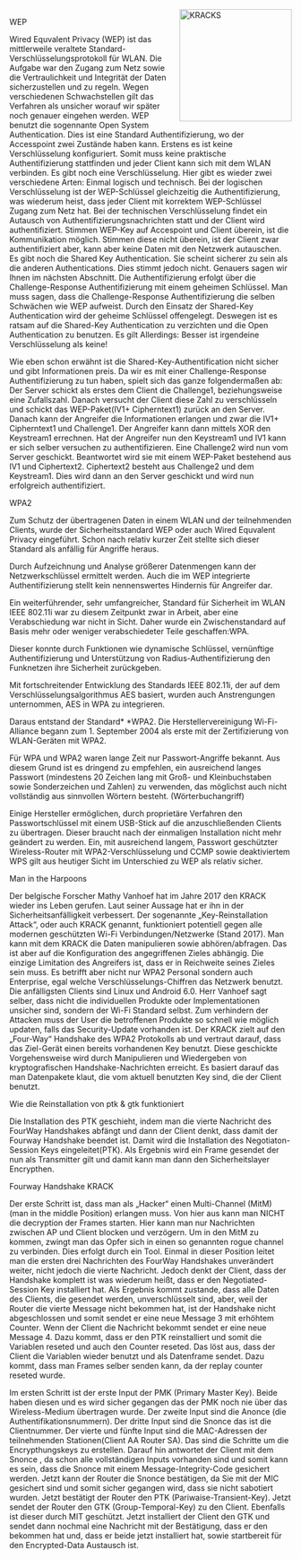 <img src="https://images.idgesg.net/images/article/2017/10/krack-attack-100738914-large.jpg" alt="KRACKS" width="200" align="right"/>

WEP

Wired Equvalent Privacy (WEP) ist das mittlerweile veraltete Standard-Verschlüsselungsprotokoll für WLAN. Die Aufgabe war den Zugang zum Netz sowie die Vertraulichkeit und Integrität der Daten sicherzustellen und zu regeln. Wegen verschiedenen Schwachstellen gilt das Verfahren als unsicher worauf wir später noch genauer eingehen werden. WEP benutzt die sogennante Open System Authentication. Dies ist eine Standard Authentifizierung, wo der Accesspoint zwei Zustände haben kann. Erstens es ist keine Verschlüsselung konfiguriert. Somit muss keine praktische Authentifizierung stattfinden und jeder Client kann sich mit dem WLAN verbinden. Es gibt noch eine Verschlüsselung. Hier gibt es wieder zwei verschiedene Arten: Einmal logisch und technisch. Bei der logischen Verschlüsselung ist der WEP-Schlüssel gleichzeitig die Authentifizierung, was wiederum heist, dass jeder Client mit korrektem WEP-Schlüssel Zugang zum Netz hat. Bei der technischen Verschlüsselung findet ein Autausch von Authentifizierungsnachrichten statt und der Client wird authentifiziert. Stimmen WEP-Key auf Accespoint und Client überein, ist die Kommunikation möglich. Stimmen diese nicht überein, ist der Client zwar authentifiziert aber, kann aber keine Daten mit den Netzwerk autauschen. Es gibt noch die Shared Key Authentication. Sie scheint sicherer zu sein als die anderen Authentications. Dies stimmt jedoch nicht. Genauers sagen wir Ihnen im nächsten Abschnitt. Die Authentifizierung erfolgt über die Challenge-Response Authentifizierung mit einem geheimen Schlüssel. Man muss sagen, dass die Challenge-Response Authentifizierung die selben Schwächen wie WEP aufweist. Durch den Einsatz der Shared-Key Authentication wird der geheime Schlüssel offengelegt. Deswegen ist es ratsam auf die Shared-Key Authentication zu verzichten und die Open Authentication zu benutzen. Es gilt Allerdings: Besser ist irgendeine Verschlüsselung als keine!

Wie eben schon erwähnt ist die Shared-Key-Authentification nicht sicher und gibt Informationen preis. Da wir es mit einer Challenge-Response Authentifizierung zu tun haben, spielt sich das ganze folgendermaßen ab: Der Server schickt als erstes dem Client die Challenge1, beziehungsweise eine Zufallszahl. Danach versucht der Client diese Zahl zu verschlüsseln und schickt das WEP-Paket(IV1+ Cipherntext1) zurück an den Server. Danach kann der Angreifer die Informationen erlangen und zwar die IV1+ Cipherntext1 und Challenge1. Der Angreifer kann dann mittels XOR den Keystream1 errechnen. Hat der Angreifer nun den Keystream1 und IV1 kann er sich selber versuchen zu authentifizieren. Eine Challenge2 wird nun vom Server geschickt. Beantwortet wird sie mit einem WEP-Paket bestehend aus IV1 und Ciphertext2. Ciphertext2 besteht aus Challenge2 und dem Keystream1. Dies wird dann an den Server geschickt und wird nun erfolgreich authentifiziert.

WPA2

Zum Schutz der übertragenen Daten in einem WLAN und der teilnehmenden Clients, wurde der Sicherheitsstandard WEP oder auch Wired Equvalent Privacy eingeführt. Schon nach relativ kurzer Zeit stellte sich dieser Standard als anfällig für Angriffe heraus.

Durch Aufzeichnung und Analyse größerer Datenmengen kann der Netzwerkschlüssel ermittelt werden. Auch die im WEP integrierte Authentifizierung stellt kein nennenswertes Hindernis für Angreifer dar.

Ein weiterführender, sehr umfangreicher, Standard für Sicherheit im WLAN IEEE 802.11i war zu diesem Zeitpunkt zwar in Arbeit, aber eine Verabschiedung war nicht in Sicht. Daher wurde ein Zwischenstandard auf Basis mehr oder weniger verabschiedeter Teile geschaffen:WPA.

Dieser konnte durch Funktionen wie dynamische Schlüssel, vernünftige Authentifizierung und Unterstützung von Radius-Authentifizierung den Funknetzen ihre Sicherheit zurückgeben.

Mit fortschreitender Entwicklung des Standards IEEE 802.11i, der auf dem Verschlüsselungsalgorithmus AES basiert, wurden auch Anstrengungen unternommen, AES in WPA zu integrieren.

Daraus entstand der Standard* *WPA2. Die Herstellervereinigung Wi-Fi-Alliance begann zum 1. September 2004 als erste mit der Zertifizierung von WLAN-Geräten mit WPA2.

Für WPA und WPA2 waren lange Zeit nur Passwort-Angriffe bekannt. Aus diesem Grund ist es dringend zu empfehlen, ein ausreichend langes Passwort (mindestens 20 Zeichen lang mit Groß- und Kleinbuchstaben sowie Sonderzeichen und Zahlen) zu verwenden, das möglichst auch nicht vollständig aus sinnvollen Wörtern besteht. (Wörterbuchangriff)

Einige Hersteller ermöglichen, durch proprietäre Verfahren den Passwortschlüssel mit einem USB-Stick auf die anzuschließenden Clients zu übertragen. Dieser braucht nach der einmaligen Installation nicht mehr geändert zu werden. Ein, mit ausreichend langem, Passwort geschützter Wireless-Router mit WPA2-Verschlüsselung und CCMP sowie deaktiviertem WPS gilt aus heutiger Sicht im Unterschied zu WEP als relativ sicher.

Man in the Harpoons

Der belgische Forscher Mathy Vanhoef hat im Jahre 2017 den KRACK wieder ins Leben gerufen. Laut seiner Aussage hat er ihn in der Sicherheitsanfälligkeit verbessert. Der sogenannte „Key-Reinstallation Attack“, oder auch KRACK genannt, funktioniert potentiell gegen alle modernen geschützten Wi-Fi Verbindungen/Netzwerke (Stand 2017). Man kann mit dem KRACK die Daten manipulieren sowie abhören/abfragen. Das ist aber auf die Konfiguration des angegriffenen Zieles abhängig. Die einzige Limitation des Angreifers ist, dass er in Reichweite seines Zieles sein muss. Es betrifft aber nicht nur WPA2 Personal sondern auch Enterprise, egal welche Verschlüsselungs-Chiffren das Netzwerk benutzt. Die anfälligsten Clients sind Linux und Android 6.0. Herr Vanhoef sagt selber, dass nicht die individuellen Produkte oder Implementationen unsicher sind, sondern der Wi-Fi Standard selbst. Zum verhindern der Attacken muss der User die betroffenen Produkte so schnell wie möglich updaten, falls das Security-Update vorhanden ist. Der KRACK zielt auf den „Four-Way“ Handshake des WPA2 Protokolls ab und vertraut darauf, dass das Ziel-Gerät einen bereits vorhandenen Key benutzt. Diese geschickte Vorgehensweise wird durch Manipulieren und Wiedergeben von kryptografischen Handshake-Nachrichten erreicht. Es basiert darauf das man Datenpakete klaut, die vom aktuell benutzten Key sind, die der Client benutzt.

Wie die Reinstallation von ptk & gtk funktioniert

Die Installation des PTK geschieht, indem man die vierte Nachricht des FourWay Handshakes abfängt und dann der Client denkt, dass damit der Fourway Handshake beendet ist. Damit wird die Installation des Negotiaton-Session Keys eingeleitet(PTK). Als Ergebnis wird ein Frame gesendet der nun als Transmitter gilt und damit kann man dann den Sicherheitslayer Encrypthen.<span id="anchor"></span>

Fourway Handshake KRACK

Der erste Schritt ist, dass man als „Hacker“ einen Multi-Channel (MitM) (man in the middle Position) erlangen muss. Von hier aus kann man NICHT die decryption der Frames starten. Hier kann man nur Nachrichten zwischen AP und Client blocken und verzögern. Um in den MitM zu kommen, zwingt man das Opfer sich in einen so genannten rogue channel zu verbinden. Dies erfolgt durch ein Tool. Einmal in dieser Position leitet man die ersten drei Nachrichten des FourWay Handshakes unverändert weiter, nicht jedoch die vierte Nachricht. Jedoch denkt der Client, dass der Handshake komplett ist was wiederum heißt, dass er den Negotiated-Session Key installiert hat. Als Ergebnis kommt zustande, dass alle Daten des Clients, die gesendet werden, unverschlüsselt sind, aber, weil der Router die vierte Message nicht bekommen hat, ist der Handshake nicht abgeschlossen und somit sendet er eine neue Message 3 mit erhöhtem Counter. Wenn der Client die Nachricht bekommt sendet er eine neue Message 4. Dazu kommt, dass er den PTK reinstalliert und somit die Variablen reseted und auch den Counter reseted. Das löst aus, dass der Client die Variablen wieder benutzt und als Datenframe sendet. Dazu kommt, dass man Frames selber senden kann, da der replay counter reseted wurde.

Im ersten Schritt ist der erste Input der PMK (Primary Master Key). Beide haben diesen und es wird sicher gegangen das der PMK noch nie über das Wireless-Medium übertragen wurde. Der zweite Input sind die Anonce (die Authentifikationsnummern). Der dritte Input sind die Snonce das ist die Clientnummer. Der vierte und fünfte Input sind die MAC-Adressen der teilnehmenden Stationen(Client AA Router SA). Das sind die Schritte um die Encrypthungskeys zu erstellen. Darauf hin antwortet der Client mit dem Snonce , da schon alle vollständigen Inputs vorhanden sind und somit kann es sein, dass die Snonce mit einem Message-Integrity-Code gesichert werden. Jetzt kann der Router die Snonce bestätigen, da Sie mit der MIC gesichert sind und somit sicher gegangen wird, dass sie nicht sabotiert wurden. Jetzt bestätigt der Router den PTK (Pariwaise-Transient-Key). Jetzt sendet der Router den GTK (Group-Temporal-Key) zu den Client. Ebenfalls ist dieser durch MIT geschützt. Jetzt installiert der Client den GTK und sendet dann nochmal eine Nachricht mit der Bestätigung, dass er den bekommen hat und, dass er beide jetzt installiert hat, sowie startbereit für den Encrypted-Data Austausch ist.
